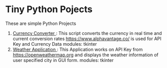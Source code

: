 # Tiny Python Pojects
These are simple Python Projects 

1. <a href="https://github.com/adityakumaar/Tiny-Python-Projects/blob/master/currencyConverterGUI.py"> Currency Converter </a> 
   <a>: This script converts the currency in real time and current conversion rates
   https://www.alphavantage.co/ is used for API Key and Currency Data
   modules: tkinter </a>
   <br>
2. <a href="https://github.com/adityakumaar/Tiny-Python-Projects/blob/master/weatherApp.py"> Weather Application </a> 
   <a>: This Application works on API Key from https://openweathermap.org 
   and displays the weather information of user specified city in GUI form.
   modules: tkinter </a>
   <br>
